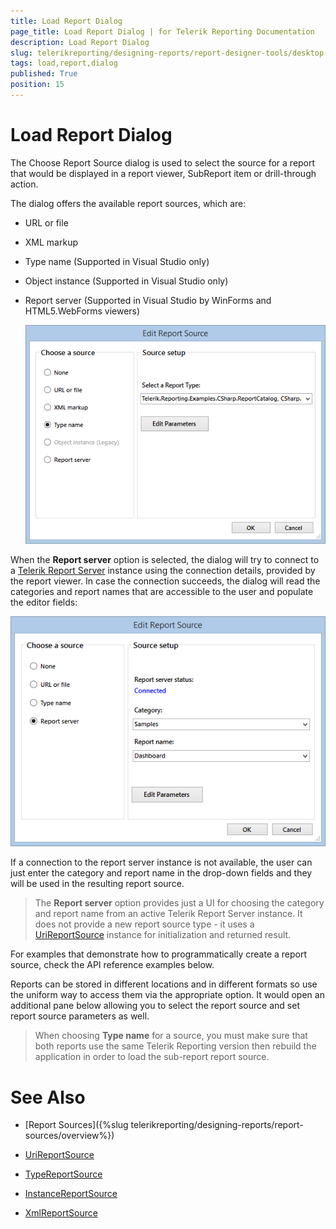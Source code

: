 ```yaml
---
title: Load Report Dialog
page_title: Load Report Dialog | for Telerik Reporting Documentation
description: Load Report Dialog
slug: telerikreporting/designing-reports/report-designer-tools/desktop-designers/tools/load-report-dialog
tags: load,report,dialog
published: True
position: 15
---
```


# Load Report Dialog



The Choose Report Source dialog is used to select the source for a report that would be displayed in a report viewer,         SubReport item or drill-through action.       

The dialog offers the available report sources, which are:

* URL or file             

* XML markup             

* Type name (Supported in Visual Studio only)             

* Object instance (Supported in Visual Studio only)             

* Report server (Supported in Visual Studio by WinForms and HTML5.WebForms viewers)               

  ![reportsource-dialog-winforms-viewer](images/reportsource-dialog-winforms-viewer.png)

When the __Report server__ option is selected, the dialog will try to connect to a            [Telerik Report Server](http://docs.telerik.com/report-server/introduction)            instance using the connection details, provided by the report viewer. In case the connection succeeds, the dialog will read the categories and report names that are accessible           to the user and populate the editor fields:           

  ![reportsource-dialog-html 5webforms-viewer](images/reportsource-dialog-html5webforms-viewer.png)

If a connection to the report server instance is not available, the user can just enter the category and report name in the drop-down fields and they will be used in the resulting report source.         

> The  __Report server__ option provides just a UI for choosing the category and report name from an active Telerik Report Server instance.             It does not provide a new report source type - it uses a  [UriReportSource](/reporting/api/Telerik.Reporting.UriReportSource)  instance             for initialization and returned result.           

For examples that demonstrate how to programmatically create a report source, check the API reference examples below.

Reports can be stored in different locations and in different formats so use the uniform way to access           them via the appropriate option. It would open an additional pane below allowing you to select the report source and           set report source parameters as well.         

> When choosing  __Type name__ for a source, you must make sure that both reports use the same Telerik Reporting version then rebuild the application in order to load the sub-report report source.           


# See Also

 

* [Report Sources]({%slug telerikreporting/designing-reports/report-sources/overview%}) 

* [UriReportSource](/reporting/api/Telerik.Reporting.UriReportSource)  

* [TypeReportSource](/reporting/api/Telerik.Reporting.TypeReportSource)  

* [InstanceReportSource](/reporting/api/Telerik.Reporting.InstanceReportSource)  

* [XmlReportSource](/reporting/api/Telerik.Reporting.XmlReportSource)

